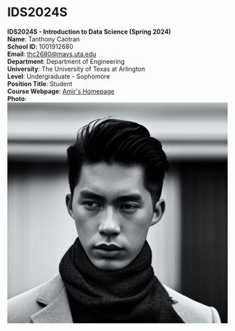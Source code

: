 # IDS2024S

**IDS2024S - Introduction to Data Science (Spring 2024)**  
**Name**: Tanthony Caotran  
**School ID**: 1001912680  
**Email**: thc2680@mavs.uta.edu  
**Department**: Department of Engineering  
**University**: The University of Texas at Arlington  
**Level**: Undergraduate - Sophomore  
**Position Title**: Student  
**Course Webpage**: [Amir's Homepage](https://www.cdslab.org/IDS2024S/)  
**Photo**:  
![A photo of Tanthony](Tanthony)

